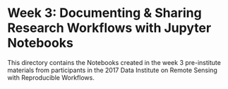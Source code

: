 # Week 3: Documenting & Sharing Research Workflows with Jupyter Notebooks

This directory contains the Notebooks created in the week 3 pre-institute materials
from participants in the 2017 Data Institute on Remote Sensing with Reproducible 
Workflows. 

